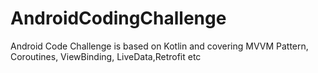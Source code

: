 # AndroidCodingChallenge
Android Code Challenge is based on Kotlin and covering MVVM Pattern, Coroutines, ViewBinding, LiveData,Retrofit  etc
